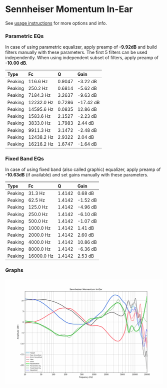 # Sennheiser Momentum In-Ear
See [usage instructions](https://github.com/jaakkopasanen/AutoEq#usage) for more options and info.

### Parametric EQs
In case of using parametric equalizer, apply preamp of **-9.92dB** and build filters manually
with these parameters. The first 5 filters can be used independently.
When using independent subset of filters, apply preamp of **-10.00 dB**.

| Type    | Fc         |      Q | Gain      |
|:--------|:-----------|:-------|:----------|
| Peaking | 116.6 Hz   | 0.9047 | -3.22 dB  |
| Peaking | 250.2 Hz   | 0.6814 | -5.62 dB  |
| Peaking | 7184.3 Hz  | 3.2637 | -9.63 dB  |
| Peaking | 12232.0 Hz | 0.7286 | -17.42 dB |
| Peaking | 14595.6 Hz | 0.0835 | 12.86 dB  |
| Peaking | 1583.6 Hz  | 2.1527 | -2.23 dB  |
| Peaking | 3833.0 Hz  | 1.7983 | 2.44 dB   |
| Peaking | 9911.3 Hz  | 3.1472 | -2.48 dB  |
| Peaking | 12438.2 Hz | 2.9322 | 2.04 dB   |
| Peaking | 16216.2 Hz | 1.6747 | -1.64 dB  |

### Fixed Band EQs
In case of using fixed band (also called graphic) equalizer, apply preamp of **-10.63dB**
(if available) and set gains manually with these parameters.

| Type    | Fc         |      Q | Gain     |
|:--------|:-----------|:-------|:---------|
| Peaking | 31.3 Hz    | 1.4142 | 0.68 dB  |
| Peaking | 62.5 Hz    | 1.4142 | -1.52 dB |
| Peaking | 125.0 Hz   | 1.4142 | -4.96 dB |
| Peaking | 250.0 Hz   | 1.4142 | -6.10 dB |
| Peaking | 500.0 Hz   | 1.4142 | -1.07 dB |
| Peaking | 1000.0 Hz  | 1.4142 | 1.41 dB  |
| Peaking | 2000.0 Hz  | 1.4142 | 2.60 dB  |
| Peaking | 4000.0 Hz  | 1.4142 | 10.86 dB |
| Peaking | 8000.0 Hz  | 1.4142 | -6.36 dB |
| Peaking | 16000.0 Hz | 1.4142 | 2.53 dB  |

### Graphs
![](./Sennheiser%20Momentum%20In-Ear.png)